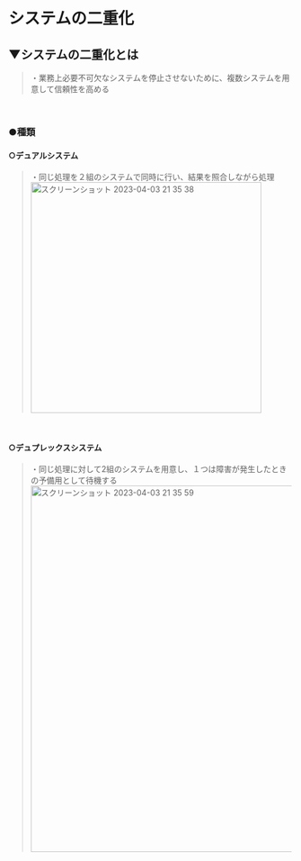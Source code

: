 # システムの二重化

## ▼システムの二重化とは
>・業務上必要不可欠なシステムを停止させないために、複数システムを用意して信頼性を高める<br>
<br>

### ●種類

#### ○デュアルシステム
>・同じ処理を２組のシステムで同時に行い、結果を照合しながら処理<br>
<img width="410" alt="スクリーンショット 2023-04-03 21 35 38" src="https://user-images.githubusercontent.com/81621944/229511249-dc9772e6-ddb1-4573-a34f-fce1ab111d60.png"><br>
<br>

#### ○デュプレックスシステム
>・同じ処理に対して2組のシステムを用意し、１つは障害が発生したときの予備用として待機する<br>
<img width="651" alt="スクリーンショット 2023-04-03 21 35 59" src="https://user-images.githubusercontent.com/81621944/229511441-366247e5-a825-4253-8ee7-18e5a4d46446.png"><br>
<br>
